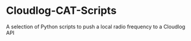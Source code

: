 # Cloudlog-CAT-Scripts
A selection of Python scripts to push a local radio frequency to a Cloudlog API
